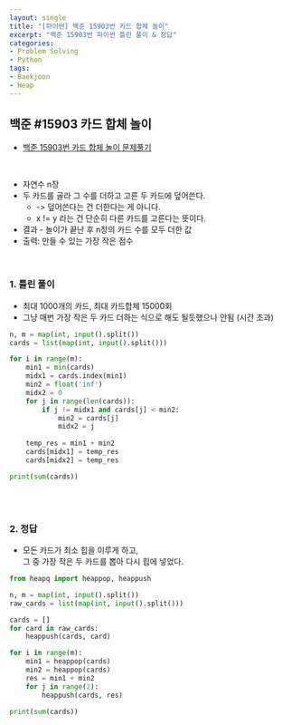 ```yaml
---
layout: single
title: "[파이썬] 백준 15903번 카드 합체 놀이"
excerpt: "백준 15903번 파이썬 틀린 풀이 & 정답"
categories: 
- Problem Solving
- Python
tags:
- Baekjoon
- Heap
---
```

## 백준 #15903 카드 합체 놀이

- [백준 15903번 카드 합체 놀이 문제풀기](https://www.acmicpc.net/problem/15903)

<br>

- 자연수 n장
- 두 카드를 골라 그 수를 더하고 고른 두 카드에 덮어쓴다. 
  - -> 덮어쓴다는 건 더한다는 게 아니다.
  - x != y 라는 건 단순히 다른 카드를 고른다는 뜻이다.
- 결과 - 놀이가 끝난 후 n장의 카드 수를 모두 더한 값
- 출력: 만들 수 있는 가장 작은 점수

<br>

### 1. 틀린 풀이

- 최대 1000개의 카드, 최대 카드합체 15000회
- 그냥 매번 가장 작은 두 카드 더하는 식으로 해도 될듯했으나 안됨 (시간 초과)

```python
n, m = map(int, input().split())
cards = list(map(int, input().split()))

for i in range(m):
    min1 = min(cards)
    midx1 = cards.index(min1)
    min2 = float('inf')
    midx2 = 0
    for j in range(len(cards)):
        if j != midx1 and cards[j] < min2:
            min2 = cards[j]
            midx2 = j
    
    temp_res = min1 + min2
    cards[midx1] = temp_res
    cards[midx2] = temp_res

print(sum(cards))
```

<br>

<br>

### 2. 정답

- 모든 카드가 최소 힙을 이루게 하고, <br>그 중 가장 작은 두 카드를 뽑아 다시 힙에 넣었다.

```python
from heapq import heappop, heappush

n, m = map(int, input().split())
raw_cards = list(map(int, input().split()))

cards = []
for card in raw_cards:
    heappush(cards, card)

for i in range(m):
    min1 = heappop(cards)
    min2 = heappop(cards)
    res = min1 + min2
    for j in range(2):
        heappush(cards, res)

print(sum(cards))
```


